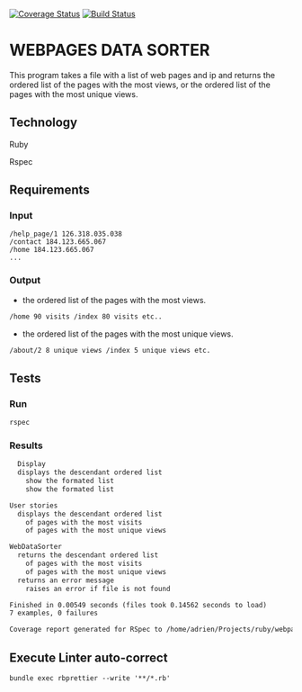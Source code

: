 [![Coverage Status](https://coveralls.io/repos/github/AdrienFabre/webpages-data-sorter/badge.svg?branch=master)](https://coveralls.io/github/AdrienFabre/webpages-data-sorter?branch=master)
[![Build Status](https://travis-ci.org/AdrienFabre/webpages-data-sorter.svg?branch=master)](https://travis-ci.org/AdrienFabre/webpages-data-sorter.svg?branch=master)

# WEBPAGES DATA SORTER

This program takes a file with a list of web pages and ip and returns the ordered list of the pages with the most views, or the ordered list of the pages with the most unique views.

## Technology

Ruby

Rspec

## Requirements

### Input

```log
/help_page/1 126.318.035.038
/contact 184.123.665.067
/home 184.123.665.067
...
```

### Output

- the ordered list of the pages with the most views.
  
```md
/home 90 visits /index 80 visits etc..
```

- the ordered list of the pages with the most unique views.
  
```md
/about/2 8 unique views /index 5 unique views etc.
```

## Tests

### Run

```md
rspec
```

### Results

```md
  Display
  displays the descendant ordered list
    show the formated list
    show the formated list

User stories
  displays the descendant ordered list
    of pages with the most visits
    of pages with the most unique views

WebDataSorter
  returns the descendant ordered list
    of pages with the most visits
    of pages with the most unique views
  returns an error message
    raises an error if file is not found

Finished in 0.00549 seconds (files took 0.14562 seconds to load)
7 examples, 0 failures

Coverage report generated for RSpec to /home/adrien/Projects/ruby/webpages-data-sorter/coverage. 74 / 74 LOC (100.0%) covered.
```


## Execute Linter auto-correct

```md
bundle exec rbprettier --write '**/*.rb'
```

